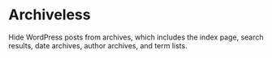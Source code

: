 # Archiveless

Hide WordPress posts from archives, which includes the index page, search results, date archives, author archives, and term lists.
